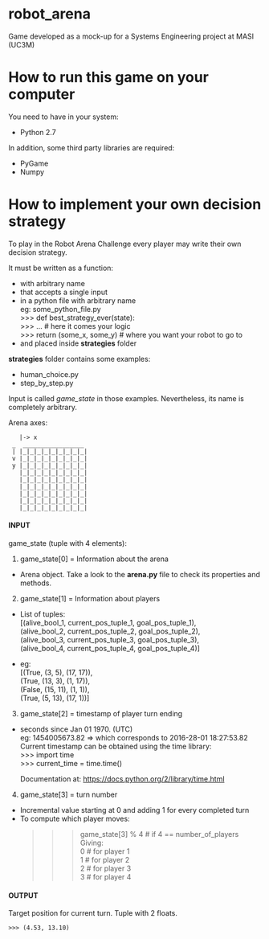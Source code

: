 # robot\_arena
Game developed as a mock-up for a Systems Engineering project at MASI (UC3M)

# How to run this game on your computer

You need to have in your system:
- Python 2.7

In addition, some third party libraries are required:
- PyGame
- Numpy

# How to implement your own decision strategy

To play in the Robot Arena Challenge every
player may write their own decision strategy.

It must be written as a function:

- with arbitrary name
- that accepts a single input
- in a python file with arbitrary name  
    eg: some_python_file.py  
        >>> def best_strategy_ever(state):  
        >>>     ...  # here it comes your logic  
        >>>     return (some_x, some_y)  # where you want your robot to go to
- and placed inside **strategies** folder

**strategies** folder contains some examples:
- human\_choice.py
- step\_by\_step.py

Input is called *game\_state* in those examples.
Nevertheless, its name is completely arbitrary.

Arena axes:

       |-> x
     _  _________________ 
     | |_|_|_|_|_|_|_|_|_|
     v |_|_|_|_|_|_|_|_|_|
     y |_|_|_|_|_|_|_|_|_|
       |_|_|_|_|_|_|_|_|_|
       |_|_|_|_|_|_|_|_|_|
       |_|_|_|_|_|_|_|_|_|
       |_|_|_|_|_|_|_|_|_|
       |_|_|_|_|_|_|_|_|_|
       |_|_|_|_|_|_|_|_|_|
                          
#### INPUT
game\_state (tuple with 4 elements):

1. game\_state[0] = Information about the arena
  - Arena object. Take a look to the **arena.py** file
    to check its properties and methods.

2. game\_state[1] = Information about players

  - List of tuples:  
    [(alive_bool_1, current_pos_tuple_1, goal_pos_tuple_1),  
     (alive_bool_2, current_pos_tuple_2, goal_pos_tuple_2),  
     (alive_bool_3, current_pos_tuple_3, goal_pos_tuple_3),  
     (alive_bool_4, current_pos_tuple_4, goal_pos_tuple_4)]
   
  - eg:  
    [(True, (3, 5), (17, 17)),  
     (True, (13, 3), (1, 17)),  
     (False, (15, 11), (1, 1)),  
     (True, (5, 13), (17, 1))]

3. game\_state[2] = timestamp of player turn ending
  - seconds since Jan 01 1970. (UTC)  
    eg: 1454005673.82 => which corresponds to 2016-28-01 18:27:53.82  
    Current timestamp can be obtained using the time library:  
        >>> import time  
        >>> current_time = time.time()

    Documentation at: https://docs.python.org/2/library/time.html

4. game\_state[3] = turn number
  - Incremental value starting at 0 and adding 1 for every completed turn
  - To compute which player moves:  
    >>> game\_state[3] % 4  # if 4 == number_of_players  
    Giving:  
    >>> 0  # for player 1  
    >>> 1  # for player 2  
    >>> 2  # for player 3  
    >>> 3  # for player 4  

#### OUTPUT
Target position for current turn.
Tuple with 2 floats.
    
    >>> (4.53, 13.10)
